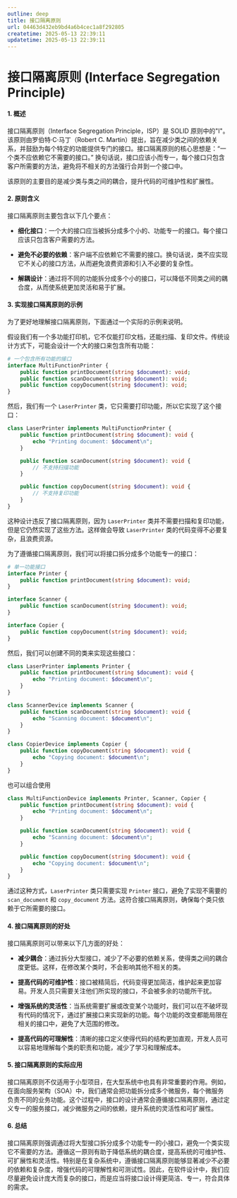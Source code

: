 ```yaml
---
outline: deep
title: 接口隔离原则
url: 04463d432eb9bd4a6b4cec1a8f292805
createtime: 2025-05-13 22:39:11
updatetime: 2025-05-13 22:39:11
---
```


# 接口隔离原则 (Interface Segregation Principle)

#### 1. 概述
接口隔离原则（Interface Segregation Principle，ISP）是 SOLID 原则中的"I"。该原则由罗伯特·C·马丁（Robert C. Martin）提出，旨在减少类之间的依赖关系，并鼓励为每个特定的功能提供专门的接口。接口隔离原则的核心思想是：“一个类不应依赖它不需要的接口。” 换句话说，接口应该小而专一，每个接口只包含客户所需要的方法，避免将不相关的方法强行合并到一个接口中。

该原则的主要目的是减少类与类之间的耦合，提升代码的可维护性和扩展性。

#### 2. 原则含义
接口隔离原则主要包含以下几个要点：

- **细化接口**：一个大的接口应当被拆分成多个小的、功能专一的接口。每个接口应该只包含客户需要的方法。
  
- **避免不必要的依赖**：客户端不应依赖它不需要的接口。换句话说，类不应实现它不关心的接口方法，从而避免浪费资源和引入不必要的复杂性。

- **解耦设计**：通过将不同的功能拆分成多个小的接口，可以降低不同类之间的耦合度，从而使系统更加灵活和易于扩展。

#### 3. 实现接口隔离原则的示例
为了更好地理解接口隔离原则，下面通过一个实际的示例来说明。

假设我们有一个多功能打印机，它不仅能打印文档，还能扫描、复印文件。传统设计方式下，可能会设计一个大的接口来包含所有功能：

```php
# 一个包含所有功能的接口
interface MultiFunctionPrinter {
    public function printDocument(string $document): void;
    public function scanDocument(string $document): void;
    public function copyDocument(string $document): void;
}
```

然后，我们有一个 `LaserPrinter` 类，它只需要打印功能，所以它实现了这个接口：

```php
class LaserPrinter implements MultiFunctionPrinter {
    public function printDocument(string $document): void {
        echo "Printing document: $document\n";
    }

    public function scanDocument(string $document): void {
        // 不支持扫描功能
    }

    public function copyDocument(string $document): void {
        // 不支持复印功能
    }
}
```

这种设计违反了接口隔离原则，因为 `LaserPrinter` 类并不需要扫描和复印功能，但是它仍然实现了这些方法。这样做会导致 `LaserPrinter` 类的代码变得不必要复杂，且浪费资源。

为了遵循接口隔离原则，我们可以将接口拆分成多个功能专一的接口：

```php
# 单一功能接口
interface Printer {
    public function printDocument(string $document): void;
}

interface Scanner {
    public function scanDocument(string $document): void;
}

interface Copier {
    public function copyDocument(string $document): void;
}
```

然后，我们可以创建不同的类来实现这些接口：

```php
class LaserPrinter implements Printer {
    public function printDocument(string $document): void {
        echo "Printing document: $document\n";
    }
}

class ScannerDevice implements Scanner {
    public function scanDocument(string $document): void {
        echo "Scanning document: $document\n";
    }
}

class CopierDevice implements Copier {
    public function copyDocument(string $document): void {
        echo "Copying document: $document\n";
    }
}
```

也可以组合使用

```php
class MultiFunctionDevice implements Printer, Scanner, Copier {
    public function printDocument(string $document): void {
        echo "Printing document: $document\n";
    }

    public function scanDocument(string $document): void {
        echo "Scanning document: $document\n";
    }

    public function copyDocument(string $document): void {
        echo "Copying document: $document\n";
    }
}
```

通过这种方式，`LaserPrinter` 类只需要实现 `Printer` 接口，避免了实现不需要的 `scan_document` 和 `copy_document` 方法。这符合接口隔离原则，确保每个类只依赖于它所需要的接口。

#### 4. 接口隔离原则的好处
接口隔离原则可以带来以下几方面的好处：

- **减少耦合**：通过拆分大型接口，减少了不必要的依赖关系，使得类之间的耦合度更低。这样，在修改某个类时，不会影响其他不相关的类。

- **提高代码的可维护性**：接口被精简后，代码变得更加简洁，维护起来更加容易。开发人员只需要关注他们所实现的接口，不会被多余的功能所干扰。

- **增强系统的灵活性**：当系统需要扩展或改变某个功能时，我们可以在不破坏现有代码的情况下，通过扩展接口来实现新的功能。每个功能的改变都能局限在相关的接口中，避免了大范围的修改。

- **提高代码的可理解性**：清晰的接口定义使得代码的结构更加直观，开发人员可以容易地理解每个类的职责和功能，减少了学习和理解成本。

#### 5. 接口隔离原则的实际应用
接口隔离原则不仅适用于小型项目，在大型系统中也具有非常重要的作用。例如，在面向服务架构（SOA）中，我们通常会把功能拆分成多个微服务，每个微服务负责不同的业务功能。这个过程中，接口的设计通常会遵循接口隔离原则，通过定义专一的服务接口，减少微服务之间的依赖，提升系统的灵活性和可扩展性。

#### 6. 总结
接口隔离原则强调通过将大型接口拆分成多个功能专一的小接口，避免一个类实现它不需要的方法。遵循这一原则有助于降低系统的耦合度，提高系统的可维护性、可扩展性和灵活性。特别是在复杂系统中，遵循接口隔离原则能够显著减少不必要的依赖和复杂度，增强代码的可理解性和可测试性。因此，在软件设计中，我们应尽量避免设计庞大而复杂的接口，而是应当将接口设计得更简洁、专一，符合具体的需求。